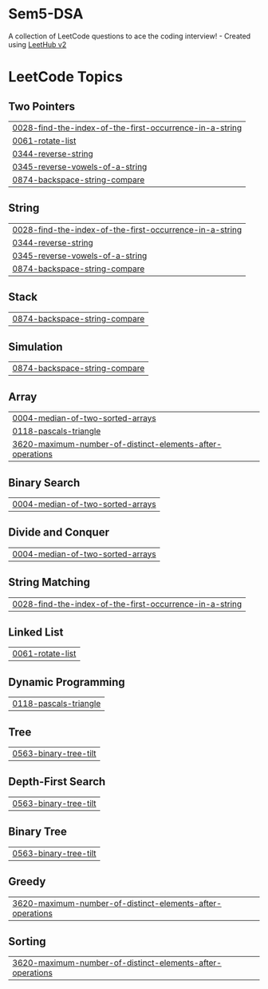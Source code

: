 # Sem5-DSA
A collection of LeetCode questions to ace the coding interview! - Created using [LeetHub v2](https://github.com/arunbhardwaj/LeetHub-2.0)

<!---LeetCode Topics Start-->
# LeetCode Topics
## Two Pointers
|  |
| ------- |
| [0028-find-the-index-of-the-first-occurrence-in-a-string](https://github.com/hsinghal11/Sem5-DSA/tree/master/0028-find-the-index-of-the-first-occurrence-in-a-string) |
| [0061-rotate-list](https://github.com/hsinghal11/Sem5-DSA/tree/master/0061-rotate-list) |
| [0344-reverse-string](https://github.com/hsinghal11/Sem5-DSA/tree/master/0344-reverse-string) |
| [0345-reverse-vowels-of-a-string](https://github.com/hsinghal11/Sem5-DSA/tree/master/0345-reverse-vowels-of-a-string) |
| [0874-backspace-string-compare](https://github.com/hsinghal11/Sem5-DSA/tree/master/0874-backspace-string-compare) |
## String
|  |
| ------- |
| [0028-find-the-index-of-the-first-occurrence-in-a-string](https://github.com/hsinghal11/Sem5-DSA/tree/master/0028-find-the-index-of-the-first-occurrence-in-a-string) |
| [0344-reverse-string](https://github.com/hsinghal11/Sem5-DSA/tree/master/0344-reverse-string) |
| [0345-reverse-vowels-of-a-string](https://github.com/hsinghal11/Sem5-DSA/tree/master/0345-reverse-vowels-of-a-string) |
| [0874-backspace-string-compare](https://github.com/hsinghal11/Sem5-DSA/tree/master/0874-backspace-string-compare) |
## Stack
|  |
| ------- |
| [0874-backspace-string-compare](https://github.com/hsinghal11/Sem5-DSA/tree/master/0874-backspace-string-compare) |
## Simulation
|  |
| ------- |
| [0874-backspace-string-compare](https://github.com/hsinghal11/Sem5-DSA/tree/master/0874-backspace-string-compare) |
## Array
|  |
| ------- |
| [0004-median-of-two-sorted-arrays](https://github.com/hsinghal11/Sem5-DSA/tree/master/0004-median-of-two-sorted-arrays) |
| [0118-pascals-triangle](https://github.com/hsinghal11/Sem5-DSA/tree/master/0118-pascals-triangle) |
| [3620-maximum-number-of-distinct-elements-after-operations](https://github.com/hsinghal11/Sem5-DSA/tree/master/3620-maximum-number-of-distinct-elements-after-operations) |
## Binary Search
|  |
| ------- |
| [0004-median-of-two-sorted-arrays](https://github.com/hsinghal11/Sem5-DSA/tree/master/0004-median-of-two-sorted-arrays) |
## Divide and Conquer
|  |
| ------- |
| [0004-median-of-two-sorted-arrays](https://github.com/hsinghal11/Sem5-DSA/tree/master/0004-median-of-two-sorted-arrays) |
## String Matching
|  |
| ------- |
| [0028-find-the-index-of-the-first-occurrence-in-a-string](https://github.com/hsinghal11/Sem5-DSA/tree/master/0028-find-the-index-of-the-first-occurrence-in-a-string) |
## Linked List
|  |
| ------- |
| [0061-rotate-list](https://github.com/hsinghal11/Sem5-DSA/tree/master/0061-rotate-list) |
## Dynamic Programming
|  |
| ------- |
| [0118-pascals-triangle](https://github.com/hsinghal11/Sem5-DSA/tree/master/0118-pascals-triangle) |
## Tree
|  |
| ------- |
| [0563-binary-tree-tilt](https://github.com/hsinghal11/Sem5-DSA/tree/master/0563-binary-tree-tilt) |
## Depth-First Search
|  |
| ------- |
| [0563-binary-tree-tilt](https://github.com/hsinghal11/Sem5-DSA/tree/master/0563-binary-tree-tilt) |
## Binary Tree
|  |
| ------- |
| [0563-binary-tree-tilt](https://github.com/hsinghal11/Sem5-DSA/tree/master/0563-binary-tree-tilt) |
## Greedy
|  |
| ------- |
| [3620-maximum-number-of-distinct-elements-after-operations](https://github.com/hsinghal11/Sem5-DSA/tree/master/3620-maximum-number-of-distinct-elements-after-operations) |
## Sorting
|  |
| ------- |
| [3620-maximum-number-of-distinct-elements-after-operations](https://github.com/hsinghal11/Sem5-DSA/tree/master/3620-maximum-number-of-distinct-elements-after-operations) |
<!---LeetCode Topics End-->